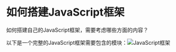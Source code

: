 # 如何搭建JavaScript框架
如何搭建自己的JavaScript框架，需要考虑哪些方面的内容？

以下是一个完整的JavaScript框架需要包含的模块：![JavaScript框架](/Users/wangjinlong/Desktop/JavaScript框架.png)